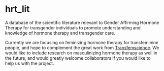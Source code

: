# hrt_lit
 A database of the scientific literature relevant to Gender Affirming Hormone Therapy for transgender individuals to promote understanding and knowledge of hormone therapy and transgender care.

Currently we are focusing on feminizing hormone therapy for transfeminine people, and hope to complement the great work from [Transfemscience](https://transfemscience.org). We would like to include research on masculinizing hormone therapy as well in the future, and would greatly welcome collaborators if you would like to help us with the project.
